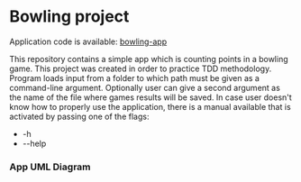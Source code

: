 # Bowling project
Application code is available: [bowling-app](https://github.com/WojtekMs/testing/tree/master/bowling)

This repository contains a simple app which is counting points in a bowling game. This project was created in order to practice TDD methodology. 
Program loads input from a folder to which path must be given as a command-line argument. 
Optionally user can give a second argument as the name of the file where games results will be saved.
In case user doesn't know how to properly use the application, there is a manual available that is activated by passing one of the flags:
* -h
* --help
### App UML Diagram
<div hidden>
```
@startuml BowlingUML
class PlayerData{
    -std::string name{};
    -std::vector<Frame> rolls{};

    +PlayerData() = delete;
    +PlayerData(const std::string& n, const std::vector<Frame>& r);
    +bool operator==(const PlayerData& rhs) const;
    +size_t countPoints() const;
    +const std::vector<Frame>& getRolls() const;
    +const std::string& getName() const;
}

class Frame {
    -char firstRoll{' '};
    -char secondRoll{' '};

    +Frame() = default;
    +Frame(char first, char second);
    +bool operator==(const Frame& rhs) const;
    +friend std::ostream& operator<<(std::ostream& os, const Frame& frame);
    +char getFirstRoll() const;
    +char getSecondRoll() const;
    +bool isSpare() const;
    +bool isStrike() const;
    +size_t getPoints() const;
    +size_t getFirstRollPoints() const;
}

class Game{
    -std::vector<PlayerData> players{};
    +Game() = delete;
    +explicit Game(const std::filesystem::path& filePath);
    +void loadFromFile(const std::string& filePath);
    +const std::vector<PlayerData>& getPlayers() const;
    +size_t countPoints(const std::vector<Frame>& rolls) const;
    +Status getGameStatus() const;
    +std::string getOutputString(int laneNumber) const;
    +bool operator==(const Game& rhs) const;
}

enum Status{
        NO_GAME,
        IN_PROGRESS,
        FINISHED,
}

class BowlingAlley{
    -std::vector<std::shared_ptr<Game>> games_{};
    -std::filesystem::path path_{};
    +BowlingAlley() = delete;
    +explicit BowlingAlley(const fs::path& pathToFolder);
    +void loadFromFolder(const fs::path& pathToFolder);
    +std::string getOutputString() const;
    +const std::vector<std::shared_ptr<Game>>& getGames() const;
}
Game +-- Status : public
Game *-- PlayerData
PlayerData *-- Frame
BowlingAlley o-- Game
@enduml
```
</div>

![](BowlingUML.svg)

### How to build app
1. `git clone https://github.com/WojtekMs/testing`
2. `mkdir build`
2. `cd build`
3. `cmake ..`
4. `make -j`
5. `./bowling ../games`

### Technologies
* C++ Filesystem library
* TDD methodology

### Authors
* [Tomonike](https://github.com/Tomonike/)
* [Marcinati](https://github.com/Marcinati)
* [WojtekMs](https://github.com/WojtekMs/)
